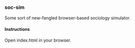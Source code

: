 ### soc-sim

Some sort of new-fangled browser-based sociology simulator.

#### Instructions

Open index.html in your browser.
